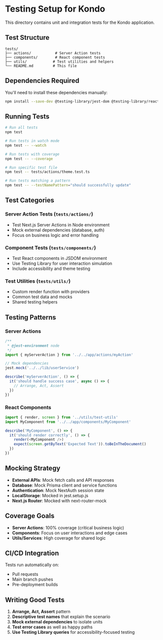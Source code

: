 # Testing Setup for Kondo

This directory contains unit and integration tests for the Kondo application.

## Test Structure

```
tests/
├── actions/           # Server Action tests
├── components/        # React component tests  
├── utils/            # Test utilities and helpers
└── README.md         # This file
```

## Dependencies Required

You'll need to install these dependencies manually:

```bash
npm install --save-dev @testing-library/jest-dom @testing-library/react @testing-library/user-event jest-environment-jsdom @types/jest
```

## Running Tests

```bash
# Run all tests
npm test

# Run tests in watch mode
npm test -- --watch

# Run tests with coverage
npm test -- --coverage

# Run specific test file
npm test -- tests/actions/theme.test.ts

# Run tests matching a pattern
npm test -- --testNamePattern="should successfully update"
```

## Test Categories

### Server Action Tests (`tests/actions/`)
- Test Next.js Server Actions in Node environment
- Mock external dependencies (database, auth)
- Focus on business logic and error handling

### Component Tests (`tests/components/`)
- Test React components in JSDOM environment
- Use Testing Library for user interaction simulation
- Include accessibility and theme testing

### Test Utilities (`tests/utils/`)
- Custom render function with providers
- Common test data and mocks
- Shared testing helpers

## Testing Patterns

### Server Actions
```typescript
/**
 * @jest-environment node
 */
import { myServerAction } from '../../app/actions/myAction'

// Mock dependencies
jest.mock('../../lib/userService')

describe('myServerAction', () => {
  it('should handle success case', async () => {
    // Arrange, Act, Assert
  })
})
```

### React Components
```typescript
import { render, screen } from '../utils/test-utils'
import MyComponent from '../../app/components/MyComponent'

describe('MyComponent', () => {
  it('should render correctly', () => {
    render(<MyComponent />)
    expect(screen.getByText('Expected Text')).toBeInTheDocument()
  })
})
```

## Mocking Strategy

- **External APIs**: Mock fetch calls and API responses
- **Database**: Mock Prisma client and service functions  
- **Authentication**: Mock NextAuth session state
- **LocalStorage**: Mocked in jest.setup.js
- **Next.js Router**: Mocked with next-router-mock

## Coverage Goals

- **Server Actions**: 100% coverage (critical business logic)
- **Components**: Focus on user interactions and edge cases
- **Utils/Services**: High coverage for shared logic

## CI/CD Integration

Tests run automatically on:
- Pull requests
- Main branch pushes
- Pre-deployment builds

## Writing Good Tests

1. **Arrange, Act, Assert** pattern
2. **Descriptive test names** that explain the scenario
3. **Mock external dependencies** to isolate units
4. **Test error cases** as well as happy paths
5. **Use Testing Library queries** for accessibility-focused testing